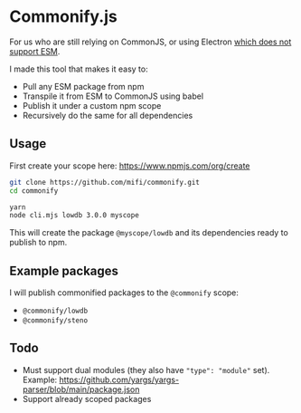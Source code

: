 # Commonify.js

For us who are still relying on CommonJS, or using Electron [which does not support ESM](https://github.com/electron/electron/issues/21457).

I made this tool that makes it easy to:
- Pull any ESM package from npm
- Transpile it from ESM to CommonJS using babel
- Publish it under a custom npm scope
- Recursively do the same for all dependencies


## Usage

First create your scope here: https://www.npmjs.com/org/create

```bash
git clone https://github.com/mifi/commonify.git
cd commonify

yarn
node cli.mjs lowdb 3.0.0 myscope
```
This will create the package `@myscope/lowdb` and its dependencies ready to publish to npm.

## Example packages

I will publish commonified packages to the `@commonify` scope:
- `@commonify/lowdb`
- `@commonify/steno`

## Todo

- Must support dual modules (they also have `"type": "module"` set). Example: https://github.com/yargs/yargs-parser/blob/main/package.json 
- Support already scoped packages
